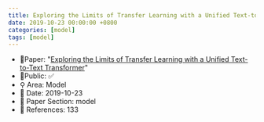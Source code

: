 ```yaml
---
title: Exploring the Limits of Transfer Learning with a Unified Text-to-Text Transformer
date: 2019-10-23 00:00:00 +0800
categories: [model]
tags: [model]
---
```


- 📙Paper: "[Exploring the Limits of Transfer Learning with a Unified Text-to-Text Transformer](https://www.semanticscholar.org/paper/Exploring-the-Limits-of-Transfer-Learning-with-a-Raffel-Shazeer/3cfb319689f06bf04c2e28399361f414ca32c4b3)"
- 🔑Public: ✅
- ⚲ Area: Model
- 📅 Date: 2019-10-23
- 🔎 Paper Section: model
- 📝 References: 133
